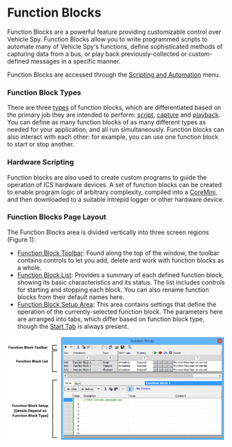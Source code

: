 # Function Blocks

Function Blocks are a powerful feature providing customizable control over Vehicle Spy. Function Blocks allow you to write programmed scripts to automate many of Vehicle Spy's functions, define sophisticated methods of capturing data from a bus, or play back previously-collected or custom-defined messages in a specific manner.

Function Blocks are accessed through the [Scripting and Automation](../) menu.

### Function Block Types

There are three [types](function-blocks-types/) of function blocks, which are differentiated based on the primary job they are intended to perform: [script](function-blocks-types/script-type-function-block.md), [capture](function-blocks-types/capture-type-function-block/) and [playback](function-blocks-types/playback-type-function-block.md). You can define as many function blocks of as many different types as needed for your application, and all run simultaneously. Function blocks can also interact with each other: for example, you can use one function block to start or stop another.

### Hardware Scripting

Function blocks are also used to create custom programs to guide the operation of ICS hardware devices. A set of function blocks can be created to enable program logic of arbitrary complexity, compiled into a [CoreMini](../../main-menu-tools/utilities-coremini-console/), and then downloaded to a suitable Intrepid logger or other hardware device.

### Function Blocks Page Layout

The Function Blocks area is divided vertically into three screen regions (Figure 1):

* [Function Block Toolbar](function-blocks-toolbar.md): Found along the top of the window, the toolbar contains controls to let you add, delete and work with function blocks as a whole.
* [Function Block List](function-block-list.md): Provides a summary of each defined function block, showing its basic characteristics and its status. The list includes controls for starting and stopping each block. You can also rename function blocks from their default names here.
* [Function Block Setup Area](function-blocks-types/): This area contains settings that define the operation of the currently-selected function block. The parameters here are arranged into tabs, which differ based on function block type, though the [Start Tab](function-block-start-tab.md) is always present.

![Figure 1: Layout of the Function Blocks view.](../../../.gitbook/assets/function_blocks.gif)
